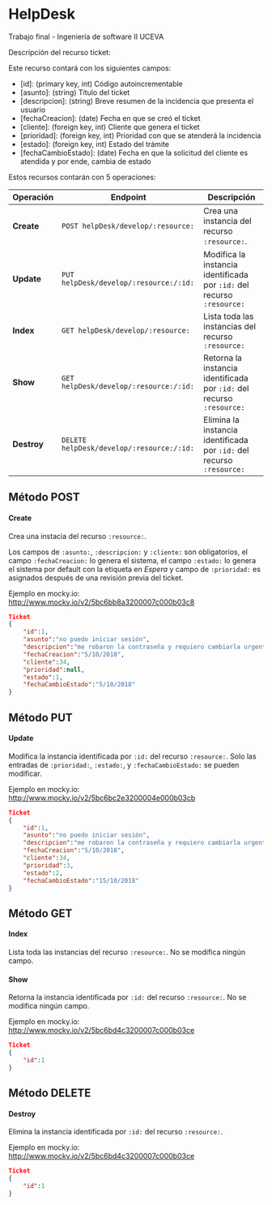 ﻿# HelpDesk
Trabajo final - Ingeniería de software II UCEVA

Descripción del recurso ticket:

Este recurso contará con los siguientes campos:

* [id]:  (primary key, int) Código autoincrementable
* [asunto]: (string) Título del ticket 
* [descripcion]: (string) Breve resumen de la incidencia que presenta el usuario
* [fechaCreacion]: (date) Fecha en que se creó el ticket
* [cliente]: (foreign key, int) Cliente que genera el ticket 
* [prioridad]: (foreign key, int) Prioridad con que se atenderá la incidencia
* [estado]: (foreign key, int) Estado del trámite
* [fechaCambioEstado]: (date) Fecha en que la solicitud del cliente es atendida y por ende, cambia de estado

Estos recursos contarán con 5 operaciones:

| Operación             | Endpoint                                                            | Descripción                                                            |
| --------------------- | ------------------------------------------------------------------- | ---------------------------------------------------------------------- |
| __Create__            | `POST helpDesk/develop/:resource:`                                  | Crea una instancia del recurso `:resource:`.                           |
| __Update__            | `PUT helpDesk/develop/:resource:/:id:`                              | Modifica la instancia identificada por `:id:` del recurso `:resource:` |
| __Index__             | `GET helpDesk/develop/:resource:`                                   | Lista toda las instancias del recurso `:resource:`                     |
| __Show__              | `GET helpDesk/develop/:resource:/:id:`                              | Retorna la instancia identificada por `:id:` del recurso `:resource:`  |
| __Destroy__           | `DELETE helpDesk/develop/:resource:/:id:`                           | Elimina la instancia identificada por `:id:` del recurso `:resource:`


## Método POST
#### Create

Crea una instacia del recurso `:resource:`. 

Los campos de `:asunto:`, `:descripcion:` y `:cliente:` son obligatorios, el campo  `:fechaCreacion:` lo genera el sistema, el campo `:estado:` lo genera el sistema por default con la etiqueta en *Espera*  y campo de `:prioridad:` es asignados después de una revisión previa del ticket.

Ejemplo en mocky.io: http://www.mocky.io/v2/5bc6bb8a3200007c000b03c8

```json
Ticket
{
    "id":1,
    "asunto":"no puedo iniciar sesión",
    "descripcion":"me robaron la contraseña y requiero cambiarla urgentemente",
    "fechaCreacion":"5/10/2018",
    "cliente":34,
    "prioridad":null,
    "estado":1,
    "fechaCambioEstado":"5/10/2018"
}
```

## Método PUT
#### Update

Modifica la instancia identificada por `:id:` del recurso `:resource:`. Solo las entradas de `:prioridad:`, `:estado:`,  y `:fechaCambioEstado:` se pueden modificar.

Ejemplo en mocky.io: http://www.mocky.io/v2/5bc6bc2e3200004e000b03cb

```json
Ticket
{
    "id":1,
    "asunto":"no puedo iniciar sesión",
    "descripcion":"me robaron la contraseña y requiero cambiarla urgentemente",
    "fechaCreacion":"5/10/2018",
    "cliente":34,
    "prioridad":3,
    "estado":2,
    "fechaCambioEstado":"15/10/2018"
}
```

## Método GET
#### Index

Lista toda las instancias del recurso `:resource:`. No se modifica ningún campo.

#### Show

Retorna la instancia identificada por `:id:` del recurso `:resource:`. No se modifica ningún campo.

Ejemplo en mocky.io: http://www.mocky.io/v2/5bc6bd4c3200007c000b03ce

```json
Ticket
{
    "id":1
}
```

## Método DELETE
#### Destroy

Elimina la instancia identificada por `:id:` del recurso `:resource:`.

Ejemplo en mocky.io: http://www.mocky.io/v2/5bc6bd4c3200007c000b03ce

```json
Ticket
{
    "id":1
}
```